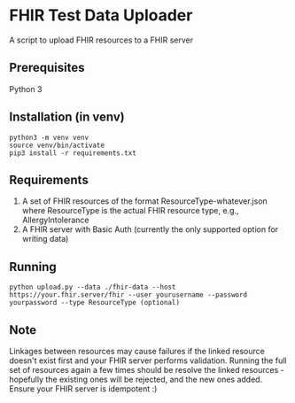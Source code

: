 # FHIR Test Data Uploader

A script to upload FHIR resources to a FHIR server

## Prerequisites
Python 3

## Installation (in venv)

```
python3 -m venv venv
source venv/bin/activate
pip3 install -r requirements.txt
```

## Requirements

1. A set of FHIR resources of the format ResourceType-whatever.json where ResourceType is the actual FHIR resource type, e.g., AllergyIntolerance
2. A FHIR server with Basic Auth (currently the only supported option for writing data)

## Running

`python upload.py --data ./fhir-data --host https://your.fhir.server/fhir --user yourusername --password yourpassword --type ResourceType (optional)`

## Note
Linkages between resources may cause failures if the linked resource doesn't exist first and your FHIR server performs validation.
Running the full set of resources again a few times should be resolve the linked resources - hopefully the existing ones will be rejected, and the new ones added.
Ensure your FHIR server is idempotent :)